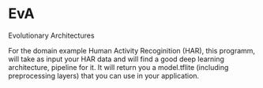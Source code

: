 # EvA
Evolutionary Architectures

For the domain example Human Activity Recoginition (HAR), this programm, will take as input your HAR data and will find a good deep learning architecture, pipeline for it.
It will return you a model.tflite (including preprocessing layers) that you can use in your application.